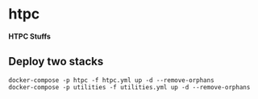 # htpc
**HTPC Stuffs**

## Deploy two stacks

`docker-compose -p htpc -f htpc.yml up -d --remove-orphans`  
`docker-compose -p utilities -f utilities.yml up -d --remove-orphans`
